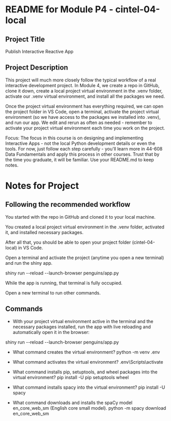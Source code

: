 # README for Module P4 - cintel-04-local

## Project Title

Publish Interactive Reactive App

## Project Description

This project will much more closely follow the typical workflow of a real interactive development project. In Module 4, we create a repo in GitHub, clone it down, create a local project virtual environment in the .venv folder, activate our .venv virtual environment, and install all the packages we need.

Once the project virtual environment has everything required, we can open the project folder in VS Code, open a terminal, activate the project virtual environment (so we have access to the packages we installed into .venv), and run our app. We edit and rerun as often as needed - remember to activate your project virtual environment each time you work on the project. 

Focus: The focus in this course is on designing and implementing Interactive Apps - not the local Python development details or even the tools. For now, just follow each step carefully - you'll learn more in 44-608 Data Fundamentals and apply this process in other courses. Trust that by the time you graduate, it will be familiar.  Use your README.md to keep notes. 

# Notes for Project

## Following the recommended workflow

You started with the repo in GitHub and cloned it to your local machine. 

You created a local project virtual environment in the .venv folder, activated it, and installed necessary packages. 

After all that, you should be able to open your project folder (cintel-04-local) in VS Code.

Open a terminal and activate the project (anytime you open a new terminal) and run the shiny app.

shiny run --reload --launch-browser penguins/app.py

While the app is running, that terminal is fully occupied.

Open a new terminal to run other commands.

## Commands 
- With your project virtual environment active in the terminal and the necessary packages installed, run the app with live reloading and automatically open it in the browser:

shiny run --reload --launch-browser penguins/app.py

- What command creates the virtual environment?
python -m venv .env

- What command activates the virtual environment?
  .env\Scripts\activate
  
- What command installs pip, setuptools, and wheel packages into the virtual environment?
  pip install -U pip setuptools wheel
  
- What command installs spacy into the virtual environment?
  pip install -U spacy
  
- What command downloads and installs the spaCy model en_core_web_sm (English core small model).
  python -m spacy download en_core_web_sm

